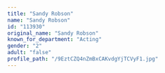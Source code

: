 ```yaml
---
title: "Sandy Robson"
name: "Sandy Robson"
id: "113930"
original_name: "Sandy Robson"
known_for_department: "Acting"
gender: "2"
adult: "false"
profile_path: "/9EztCZQ4nZmBxCAKvdgYjTCVyF1.jpg"
---
```

